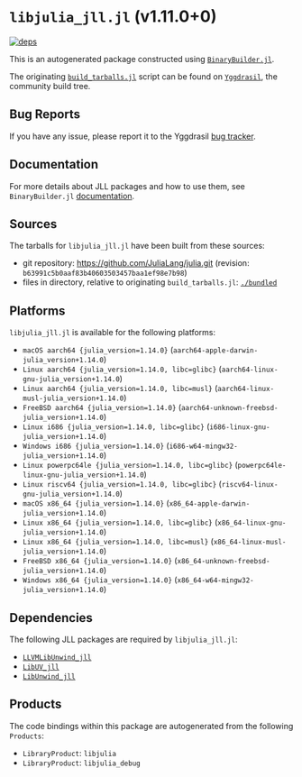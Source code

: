 # `libjulia_jll.jl` (v1.11.0+0)

[![deps](https://juliahub.com/docs/libjulia_jll/deps.svg)](https://juliahub.com/ui/Packages/General/libjulia_jll/)

This is an autogenerated package constructed using [`BinaryBuilder.jl`](https://github.com/JuliaPackaging/BinaryBuilder.jl).

The originating [`build_tarballs.jl`](https://github.com/JuliaPackaging/Yggdrasil/blob/0c158f40de26d9b9ed0e6e0719c606ac25ac82a8/L/libjulia/build_tarballs.jl) script can be found on [`Yggdrasil`](https://github.com/JuliaPackaging/Yggdrasil/), the community build tree.

## Bug Reports

If you have any issue, please report it to the Yggdrasil [bug tracker](https://github.com/JuliaPackaging/Yggdrasil/issues).

## Documentation

For more details about JLL packages and how to use them, see `BinaryBuilder.jl` [documentation](https://docs.binarybuilder.org/stable/jll/).

## Sources

The tarballs for `libjulia_jll.jl` have been built from these sources:

* git repository: https://github.com/JuliaLang/julia.git (revision: `b63991c5b0aaf83b40603503457baa1ef98e7b98`)
* files in directory, relative to originating `build_tarballs.jl`: [`./bundled`](https://github.com/JuliaPackaging/Yggdrasil/tree/0c158f40de26d9b9ed0e6e0719c606ac25ac82a8/L/libjulia/bundled)

## Platforms

`libjulia_jll.jl` is available for the following platforms:

* `macOS aarch64 {julia_version=1.14.0}` (`aarch64-apple-darwin-julia_version+1.14.0`)
* `Linux aarch64 {julia_version=1.14.0, libc=glibc}` (`aarch64-linux-gnu-julia_version+1.14.0`)
* `Linux aarch64 {julia_version=1.14.0, libc=musl}` (`aarch64-linux-musl-julia_version+1.14.0`)
* `FreeBSD aarch64 {julia_version=1.14.0}` (`aarch64-unknown-freebsd-julia_version+1.14.0`)
* `Linux i686 {julia_version=1.14.0, libc=glibc}` (`i686-linux-gnu-julia_version+1.14.0`)
* `Windows i686 {julia_version=1.14.0}` (`i686-w64-mingw32-julia_version+1.14.0`)
* `Linux powerpc64le {julia_version=1.14.0, libc=glibc}` (`powerpc64le-linux-gnu-julia_version+1.14.0`)
* `Linux riscv64 {julia_version=1.14.0, libc=glibc}` (`riscv64-linux-gnu-julia_version+1.14.0`)
* `macOS x86_64 {julia_version=1.14.0}` (`x86_64-apple-darwin-julia_version+1.14.0`)
* `Linux x86_64 {julia_version=1.14.0, libc=glibc}` (`x86_64-linux-gnu-julia_version+1.14.0`)
* `Linux x86_64 {julia_version=1.14.0, libc=musl}` (`x86_64-linux-musl-julia_version+1.14.0`)
* `FreeBSD x86_64 {julia_version=1.14.0}` (`x86_64-unknown-freebsd-julia_version+1.14.0`)
* `Windows x86_64 {julia_version=1.14.0}` (`x86_64-w64-mingw32-julia_version+1.14.0`)

## Dependencies

The following JLL packages are required by `libjulia_jll.jl`:

* [`LLVMLibUnwind_jll`](https://github.com/JuliaBinaryWrappers/LLVMLibUnwind_jll.jl)
* [`LibUV_jll`](https://github.com/JuliaBinaryWrappers/LibUV_jll.jl)
* [`LibUnwind_jll`](https://github.com/JuliaBinaryWrappers/LibUnwind_jll.jl)

## Products

The code bindings within this package are autogenerated from the following `Products`:

* `LibraryProduct`: `libjulia`
* `LibraryProduct`: `libjulia_debug`
